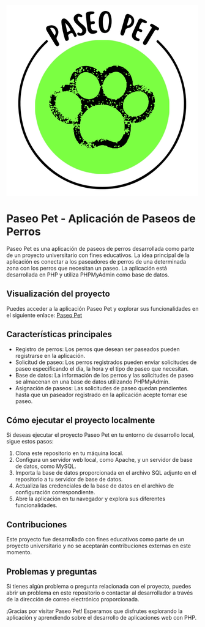 ![Logo Paseo Pet](frontend/imgs/Paseo-pet.png)
# Paseo Pet - Aplicación de Paseos de Perros

Paseo Pet es una aplicación de paseos de perros desarrollada como parte de un proyecto universitario con fines educativos. La idea principal de la aplicación es conectar a los paseadores de perros de una determinada zona con los perros que necesitan un paseo. La aplicación está desarrollada en PHP y utiliza PHPMyAdmin como base de datos.

## Visualización del proyecto

Puedes acceder a la aplicación Paseo Pet y explorar sus funcionalidades en el siguiente enlace: [Paseo Pet](https://paseopet.000webhostapp.com/frontend/index.php)

## Características principales

- Registro de perros: Los perros que desean ser paseados pueden registrarse en la aplicación.
- Solicitud de paseo: Los perros registrados pueden enviar solicitudes de paseo especificando el día, la hora y el tipo de paseo que necesitan.
- Base de datos: La información de los perros y las solicitudes de paseo se almacenan en una base de datos utilizando PHPMyAdmin.
- Asignación de paseos: Las solicitudes de paseo quedan pendientes hasta que un paseador registrado en la aplicación acepte tomar ese paseo.

## Cómo ejecutar el proyecto localmente

Si deseas ejecutar el proyecto Paseo Pet en tu entorno de desarrollo local, sigue estos pasos:

1. Clona este repositorio en tu máquina local.
2. Configura un servidor web local, como Apache, y un servidor de base de datos, como MySQL.
3. Importa la base de datos proporcionada en el archivo SQL adjunto en el repositorio a tu servidor de base de datos.
4. Actualiza las credenciales de la base de datos en el archivo de configuración correspondiente.
5. Abre la aplicación en tu navegador y explora sus diferentes funcionalidades.

## Contribuciones

Este proyecto fue desarrollado con fines educativos como parte de un proyecto universitario y no se aceptarán contribuciones externas en este momento.

## Problemas y preguntas

Si tienes algún problema o pregunta relacionada con el proyecto, puedes abrir un problema en este repositorio o contactar al desarrollador a través de la dirección de correo electrónico proporcionada.

¡Gracias por visitar Paseo Pet! Esperamos que disfrutes explorando la aplicación y aprendiendo sobre el desarrollo de aplicaciones web con PHP.
